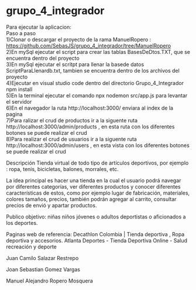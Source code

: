 # grupo_4_integrador
Para ejecutar la aplicacion:  
Paso a paso  
1)Clonar o descargar el proyecto de la rama ManuelRopero : https://github.com/SebasJS/grupo_4_integrador/tree/ManuelRopero  
2)En mySql ejecutar el script para crear las tablas BasesDeDtos.TXT, que se encuentra dentro del proyecto  
3)En mySql ejecutar el scritpt para llenar la basede datos ScriptParaLlenardb.txt, tambien se encuentra dentro de los archivos del proyecto  
4)Ejecutar en visual studio code dentro del directorio Grupo_4_Integrador npm install  
5)En la terminal ejecutar el comando npx nodemon src/app.js para levantar el servidor  
6)En el navegador la ruta http://localhost:3000/ enviara al index de la pagina  
7)Para ralizar el crud de productos ir a la siguente ruta http://localhost:3000/admin/products , en esta ruta con los diferentes botones se puede realizar el crud  
8)Para realizar el crud de usuarios ir a la siguente ruta http://localhost:3000/admin/users , en esta vista con los diferentes botones se puede realizar el crud  

Descripción
Tienda virtual de todo tipo de artículos deportivos, por ejemplo : ropa, tenis, bicicletas, balones, morrales, etc.

La idea principal es hacer una tienda en la cual el usuario podrá navegar por diferentes categorías, ver diferentes productos y conocer diferentes características de estos, como por ejemplo lugar de fabricación, materiales, colores tamaños, precios, también podrán agregar al carrito, consultar precios de envió y apartar productos.

Publico objetivo: niñas niños jóvenes o adultos deportistas o aficionados a los deportes.

Paginas web de referencia:
Decathlon Colombia | Tienda deportiva , Ropa deportiva y accesorios. 
Atlanta Deportes - Tienda Deportiva Online - Salud recreación y deporte 

Juan Camilo Salazar Restrepo

Joan Sebastian Gomez Vargas

Manuel Alejandro Ropero Mosquera
